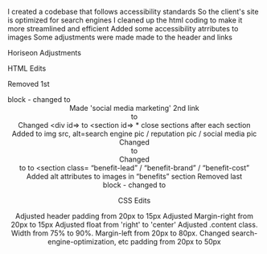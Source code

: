 I created a codebase that follows accessibility standards
So the client's site is optimized for search engines
I cleaned up the html coding to make it more streamlined and efficient
Added some accessibility atrributes to images
Some adjustments were made made to the header and links

Horiseon Adjustments

HTML Edits

Removed 1st <div> block - changed to <header class="header">
Made 'social media marketing' 2nd link<div class=”content”> to <main class=”content”>
Changed <div id=> to <section id=> * close sections </section> after each section
Added to img src, alt=search engine pic / reputation pic / social media pic
Changed <div> to <aside class= “benefits”>
Changed <div> to to <section class= “benefit-lead” / “benefit-brand” / “benefit-cost”
Added alt attributes to images in “benefits” section
Removed last <div> block - changed to <footer class="footer">

CSS Edits

Adjusted header padding from 20px to 15px
Adjusted Margin-right from 20px to 15px
Adjusted float from 'right' to 'center'
Adjusted .content class. Width from 75% to 90%. Margin-left from 20px to 80px.
Changed search-engine-optimization, etc padding from 20px to 50px
